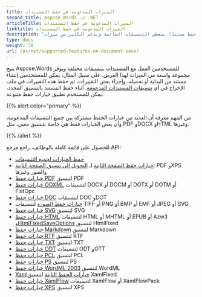 ```yaml
---
title: الميزات المدعومة في حفظ المستندات
second_title: Aspose.Words لـ .NET
articleTitle: الميزات المدعومة في حفظ المستندات
linktitle: الميزات المدعومة في حفظ المستندات
description: "احفظ مستندًا بمعظم التنسيقات الشائعة ويدعم الكثير من ميزات Microsoft Word باستخدام C#."
type: docs
weight: 30
url: /ar/net/supported-features-on-document-save/
---
```


يتيح Aspose.Words للمستخدمين العمل مع المستندات بتنسيقات مختلفة ويوفر مجموعة واسعة من الميزات لهذا الغرض. على سبيل المثال، يمكن للمستخدمين إنشاء مستند من البداية أو تحميله، وإجراء بعض التغييرات، ثم حفظ هذه التغييرات في ملف الإخراج في أي [تنسيقات المستندات المدعومة](/words/ar/net/supported-document-formats/). أثناء حفظ المستند بالتنسيق المحدد، يمكن للمستخدم تطبيق خيارات حفظ متنوعة.

{{% alert color="primary" %}}

من المهم معرفة أن العديد من خيارات الحفظ مشتركة بين جميع التنسيقات المدعومة، وأن بعض الخيارات فقط هي خاصة بتنسيق معين، مثل PDF وDOCX وHTML وغيرها.

{{% /alert %}}

للحصول على قائمة كاملة بالوظائف، راجع مرجع API:

- [حفظ الخيارات لجميع التنسيقات](https://reference.aspose.com/words/net/aspose.words.saving/)
- [خيارات حفظ الصفحة الثابتة](https://reference.aspose.com/words/net/aspose.words.saving/fixedpagesaveoptions/) لـ [التحويل إلى تنسيق الصفحة الثابتة](/words/ar/net/converting-to-fixed-page-format/): PDF وXPS والصور وغيرها
- [خيارات حفظ PDF](https://reference.aspose.com/words/net/aspose.words.saving/pdfsaveoptions/) لتنسيق PDF
- [خيارات حفظ OOXML](https://reference.aspose.com/words/net/aspose.words.saving/ooxmlsaveoptions/) لتنسيقات DOCX أو DOCM أو DOTX أو DOTM أو FlatOpc
- [خيارات حفظ DOC](https://reference.aspose.com/words/net/aspose.words.saving/docsaveoptions/) لتنسيقات DOC وDOT
- [خيارات حفظ الصورة](https://reference.aspose.com/words/net/aspose.words.saving/imagesaveoptions/) لتنسيقات TIFF أو PNG أو BMP أو EMF أو JPEG أو SVG
- [خيارات حفظ SVG](https://reference.aspose.com/words/net/aspose.words.saving/svgsaveoptions/) لتنسيق SVG
- [خيارات حفظ HTML](https://reference.aspose.com/words/net/aspose.words.saving/htmlsaveoptions/) لتنسيقات HTML أو MHTML أو EPUB أو Azw3 و[HtmlFixedSaveOptions](https://reference.aspose.com/words/net/aspose.words.saving/htmlfixedsaveoptions/) لتنسيق HtmlFixed
- [خيارات حفظ Markdown](https://reference.aspose.com/words/net/aspose.words.saving/markdownsaveoptions/) لتنسيق Markdown
- [خيارات حفظ RTF](https://reference.aspose.com/words/net/aspose.words.saving/rtfsaveoptions/) لتنسيق RTF
- [خيارات حفظ TXT](https://reference.aspose.com/words/net/aspose.words.saving/txtsaveoptions/) لتنسيق TXT
- [خيارات حفظ ODT](https://reference.aspose.com/words/net/aspose.words.saving/odtsaveoptions/) لتنسيقات ODT وOTT
- [خيارات حفظ PCL](https://reference.aspose.com/words/net/aspose.words.saving/pclsaveoptions/) لتنسيق PCL
- [خيارات حفظ PS](https://reference.aspose.com/words/net/aspose.words.saving/pssaveoptions/) لتنسيق PS
- [خيارات حفظ WordML 2003](https://reference.aspose.com/words/net/aspose.words.saving/wordml2003saveoptions/) لتنسيق WordML
- [Xamlخيارات الحفظ الثابتة](https://reference.aspose.com/words/net/aspose.words.saving/xamlfixedsaveoptions/) لتنسيق XamlFixed
- [خيارات حفظ XamlFlow](https://reference.aspose.com/words/net/aspose.words.saving/xamlflowsaveoptions/) لتنسيقات XamlFlow أو XamlFlowPack
- [خيارات حفظ XPS](https://reference.aspose.com/words/net/aspose.words.saving/xpssaveoptions/) لتنسيق XPS
